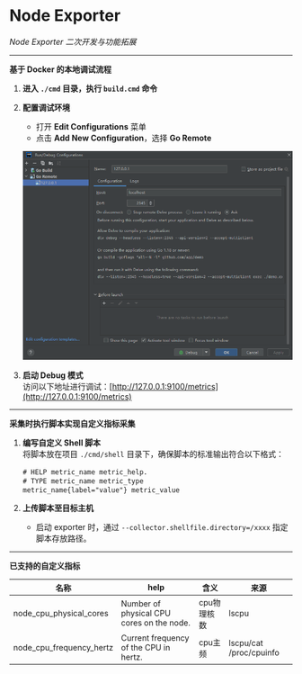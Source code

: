 # Node Exporter   
*Node Exporter 二次开发与功能拓展*

---

**基于 Docker 的本地调试流程**
1. **进入 `./cmd` 目录，执行 `build.cmd` 命令**
2. **配置调试环境**
   - 打开 **Edit Configurations** 菜单
   - 点击 **Add New Configuration**，选择 **Go Remote**

   ![调试配置](img/debug.png)
3. **启动 Debug 模式**  
   访问以下地址进行调试：[http://127.0.0.1:9100/metrics](http://127.0.0.1:9100/metrics)

---

**采集时执行脚本实现自定义指标采集**

1. **编写自定义 Shell 脚本**  
   将脚本放在项目 `./cmd/shell` 目录下，确保脚本的标准输出符合以下格式：

   ```text
   # HELP metric_name metric_help.
   # TYPE metric_name metric_type
   metric_name{label="value"} metric_value

2. **上传脚本至目标主机**
   - 启动 exporter 时，通过 `--collector.shellfile.directory=/xxxx` 指定脚本存放路径。

---

**已支持的自定义指标**

| 名称                       | help                                      | 含义      | 来源     |
|--------------------------|-------------------------------------------|---------|--------|
| node_cpu_physical_cores  | Number of physical CPU cores on the node. | cpu物理核数 | lscpu  |
| node_cpu_frequency_hertz | Current frequency of the CPU in hertz.    | cpu主频   | lscpu/cat /proc/cpuinfo |
